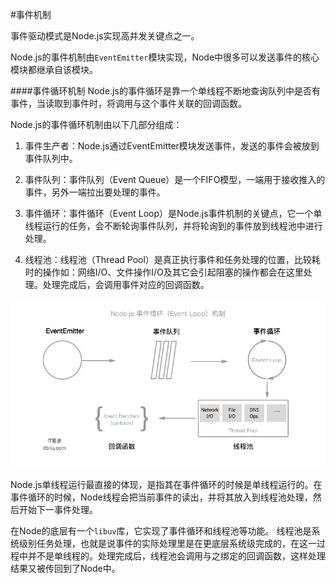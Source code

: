 #事件机制

事件驱动模式是Node.js实现高并发关键点之一。

Node.js的事件机制由```EventEmitter```模块实现，Node中很多可以发送事件的核心模块都继承自该模块。

####事件循环机制
Node.js的事件循环是靠一个单线程不断地查询队列中是否有事件，当读取到事件时，将调用与这个事件关联的回调函数。

Node.js的事件循环机制由以下几部分组成：

1. 事件生产者：Node.js通过EventEmitter模块发送事件，发送的事件会被放到事件队列中。

2. 事件队列：事件队列（Event Queue）是一个FIFO模型，一端用于接收推入的事件，另外一端拉出要处理的事件。

3. 事件循环：事件循环（Event Loop）是Node.js事件机制的关键点，它一个单线程运行的任务，会不断轮询事件队列，并将轮询到的事件放到线程池中进行处理。

4. 线程池：线程池（Thread Pool）是真正执行事件和任务处理的位置，比较耗时的操作如：网络I/O、文件操作I/O及其它会引起阻塞的操作都会在这里处理。处理完成后，会调用事件对应的回调函数。

![](/assets/node_event_loop.png)

Node.js单线程运行最直接的体现，是指其在事件循环的时候是单线程运行的。在事件循环的时候，Node线程会把当前事件的读出，并将其放入到线程池处理，然后开始下一事件处理。

在Node的底层有一个```libuv```库，它实现了事件循环和线程池等功能。
线程池是系统级别任务处理，也就是说事件的实际处理里是在更底层系统级完成的，在这一过程中并不是单线程的。处理完成后，线程池会调用与之绑定的回调函数，这样处理结果又被传回到了Node中。